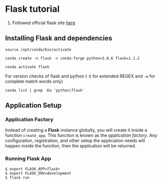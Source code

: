 # Flask tutorial

1. Followed official flask site [here](https://flask.palletsprojects.com/en/1.1.x/tutorial)
## Installing Flask and dependencies

  `source /opt/conda/bin/activate` 


  `conda create -n flask -c conda-forge python=3.8.6 flask=1.1.2`


  `conda activate flask`


  For version checks of  flask and python (`-E` for extended REGEX and `-w` for complete match words only)


  `conda list | grep -Ew 'python|flask' `

## Application Setup

### Application Factory
Instead of creating a **Flask** instance globally, you will create it inside a function `create_app`. This function is known as the *application factory*. Any configuration, registration, and other setup the application needs will happen inside the function, then the application will be returned.

### Running Flask App

````
$ export FLASK_APP=flaskr
$ export FLASK_ENV=development
$ flask run
````





